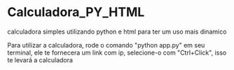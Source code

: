 # Calculadora_PY_HTML
calculadora simples utilizando python e html para ter um uso mais dinamico

Para utilizar a calculadora, rode o comando "python app.py" em seu terminal, 
ele te fornecera um link com ip, selecione-o com "Ctrl+Click", isso te levará 
a calculadora
